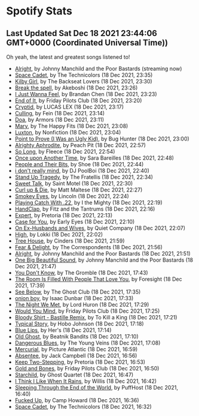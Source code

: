 
# Spotify Stats
## Last Updated Sat Dec 18 2021 23:44:06 GMT+0000 (Coordinated Universal Time))

Oh yeah, the latest and greatest songs listened to!

- [Alright](https://www.last.fm/music/Johnny+Manchild+and+the+Poor+Bastards/_/Alright), by Johnny Manchild and the Poor Bastards (streaming now)
- [Space Cadet](https://www.last.fm/music/The+Technicolors/_/Space+Cadet), by The Technicolors (18 Dec 2021, 23:35)
- [Kilby Girl](https://www.last.fm/music/The+Backseat+Lovers/_/Kilby+Girl), by The Backseat Lovers (18 Dec 2021, 23:30)
- [Break the spell](https://www.last.fm/music/Akeboshi/_/Break+the+spell), by Akeboshi (18 Dec 2021, 23:26)
- [I Just Wanna Feel](https://www.last.fm/music/Brandan+Chen/_/I+Just+Wanna+Feel), by Brandan Chen (18 Dec 2021, 23:23)
- [End of It](https://www.last.fm/music/Friday+Pilots+Club/_/End+of+It), by Friday Pilots Club (18 Dec 2021, 23:20)
- [Cryptid](https://www.last.fm/music/LUCAS+LEX/_/Cryptid), by LUCAS LEX (18 Dec 2021, 23:17)
- [Culling](https://www.last.fm/music/Fein/_/Culling), by Fein (18 Dec 2021, 23:14)
- [Doa](https://www.last.fm/music/Armors/_/Doa), by Armors (18 Dec 2021, 23:11)
- [Mary](https://www.last.fm/music/The+Happy+Fits/_/Mary), by The Happy Fits (18 Dec 2021, 23:08)
- [Luxton](https://www.last.fm/music/Nonfiction/_/Luxton), by Nonfiction (18 Dec 2021, 23:04)
- [Point to Prove (I Was an Ugly Kid)](https://www.last.fm/music/Bug+Hunter/_/Point+to+Prove+(I+Was+an+Ugly+Kid)), by Bug Hunter (18 Dec 2021, 23:00)
- [Alrighty Aphrodite](https://www.last.fm/music/Peach+Pit/_/Alrighty+Aphrodite), by Peach Pit (18 Dec 2021, 22:57)
- [So Long](https://www.last.fm/music/Fleece/_/So+Long), by Fleece (18 Dec 2021, 22:54)
- [Once upon Another Time](https://www.last.fm/music/Sara+Bareilles/_/Once+upon+Another+Time), by Sara Bareilles (18 Dec 2021, 22:48)
- [People and Their Bits](https://www.last.fm/music/Shoe/_/People+and+Their+Bits), by Shoe (18 Dec 2021, 22:44)
- [i don't really mind](https://www.last.fm/music/DJ+PoolBoi/_/i+don%27t+really+mind), by DJ PoolBoi (18 Dec 2021, 22:40)
- [Stand Up Tragedy](https://www.last.fm/music/The+Fratellis/_/Stand+Up+Tragedy), by The Fratellis (18 Dec 2021, 22:34)
- [Sweet Talk](https://www.last.fm/music/Saint+Motel/_/Sweet+Talk), by Saint Motel (18 Dec 2021, 22:30)
- [Curl up & Die](https://www.last.fm/music/Matt+Maltese/_/Curl+up+&+Die), by Matt Maltese (18 Dec 2021, 22:27)
- [Smokey Eyes](https://www.last.fm/music/Lincoln/_/Smokey+Eyes), by Lincoln (18 Dec 2021, 22:24)
- [Playing Catch With .22](https://www.last.fm/music/I+the+Mighty/_/Playing+Catch+With+.22), by I the Mighty (18 Dec 2021, 22:19)
- [HandClap](https://www.last.fm/music/Fitz+and+the+Tantrums/_/HandClap), by Fitz and the Tantrums (18 Dec 2021, 22:16)
- [Expert](https://www.last.fm/music/Pretoria/_/Expert), by Pretoria (18 Dec 2021, 22:13)
- [Case for You](https://www.last.fm/music/Early+Eyes/_/Case+for+You), by Early Eyes (18 Dec 2021, 22:10)
- [On Ex-Husbands and Wives](https://www.last.fm/music/Quiet+Company/_/On+Ex-Husbands+and+Wives), by Quiet Company (18 Dec 2021, 22:07)
- [High](https://www.last.fm/music/Lokki/_/High), by Lokki (18 Dec 2021, 22:02)
- [Tree House](https://www.last.fm/music/Cinders/_/Tree+House), by Cinders (18 Dec 2021, 21:59)
- [Fear & Delight](https://www.last.fm/music/The+Correspondents/_/Fear+&+Delight), by The Correspondents (18 Dec 2021, 21:56)
- [Alright](https://www.last.fm/music/Johnny+Manchild+and+the+Poor+Bastards/_/Alright), by Johnny Manchild and the Poor Bastards (18 Dec 2021, 21:51)
- [One Big Beautiful Sound](https://www.last.fm/music/Johnny+Manchild+and+the+Poor+Bastards/_/One+Big+Beautiful+Sound), by Johnny Manchild and the Poor Bastards (18 Dec 2021, 21:47)
- [You Don't Know](https://www.last.fm/music/The+Gromble/_/You+Don%27t+Know), by The Gromble (18 Dec 2021, 17:43)
- [The Room Is Filled With People That Love You](https://www.last.fm/music/Foresight/_/The+Room+Is+Filled+With+People+That+Love+You), by Foresight (18 Dec 2021, 17:39)
- [See Below](https://www.last.fm/music/The+Ghost+Club/_/See+Below), by The Ghost Club (18 Dec 2021, 17:35)
- [onion boy](https://www.last.fm/music/Isaac+Dunbar/_/onion+boy), by Isaac Dunbar (18 Dec 2021, 17:33)
- [The Night We Met](https://www.last.fm/music/Lord+Huron/_/The+Night+We+Met), by Lord Huron (18 Dec 2021, 17:29)
- [Would You Mind](https://www.last.fm/music/Friday+Pilots+Club/_/Would+You+Mind), by Friday Pilots Club (18 Dec 2021, 17:25)
- [Bloody Shirt - Bastille Remix](https://www.last.fm/music/To+Kill+a+King/_/Bloody+Shirt+-+Bastille+Remix), by To Kill a King (18 Dec 2021, 17:21)
- [Typical Story](https://www.last.fm/music/Hobo+Johnson/_/Typical+Story), by Hobo Johnson (18 Dec 2021, 17:18)
- [Blue Lips](https://www.last.fm/music/Her%27s/_/Blue+Lips), by Her's (18 Dec 2021, 17:14)
- [Old Ghost](https://www.last.fm/music/Beatnik+Bandits/_/Old+Ghost), by Beatnik Bandits (18 Dec 2021, 17:10)
- [Dangerous Blues](https://www.last.fm/music/The+Young+Veins/_/Dangerous+Blues), by The Young Veins (18 Dec 2021, 17:08)
- [Mercurial](https://www.last.fm/music/Picture+Atlantic/_/Mercurial), by Picture Atlantic (18 Dec 2021, 16:59)
- [Absentee](https://www.last.fm/music/Jack+Campbell/_/Absentee), by Jack Campbell (18 Dec 2021, 16:56)
- [Keep Two-Stepping](https://www.last.fm/music/Pretoria/_/Keep+Two-Stepping), by Pretoria (18 Dec 2021, 16:53)
- [Gold and Bones](https://www.last.fm/music/Friday+Pilots+Club/_/Gold+and+Bones), by Friday Pilots Club (18 Dec 2021, 16:50)
- [Starchild](https://www.last.fm/music/Ghost+Quartet/_/Starchild), by Ghost Quartet (18 Dec 2021, 16:47)
- [I Think I Like When It Rains](https://www.last.fm/music/Willis/_/I+Think+I+Like+When+It+Rains), by Willis (18 Dec 2021, 16:42)
- [Sleeping Through the End of the World](https://www.last.fm/music/PuffHost/_/Sleeping+Through+the+End+of+the+World), by PuffHost (18 Dec 2021, 16:40)
- [Fucked Up](https://www.last.fm/music/Camp+Howard/_/Fucked+Up), by Camp Howard (18 Dec 2021, 16:36)
- [Space Cadet](https://www.last.fm/music/The+Technicolors/_/Space+Cadet), by The Technicolors (18 Dec 2021, 16:32)
